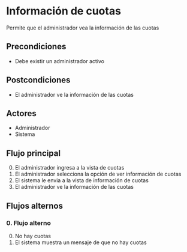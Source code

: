 # Información de cuotas

Permite que el administrador vea la información de las cuotas

## Precondiciones

* Debe existir un administrador activo

## Postcondiciones

* El administrador ve la información de las cuotas

## Actores

* Administrador
* Sistema

## Flujo principal

0. El administrador ingresa a la vista de cuotas
1. El administrador selecciona la opción de ver información de cuotas
2. El sistema le envia a la vista de información de cuotas
3. El administrador ve la información de las cuotas

## Flujos alternos

### 0.  Flujo alterno

0. No hay cuotas
1. El sistema muestra un mensaje de que no hay cuotas

